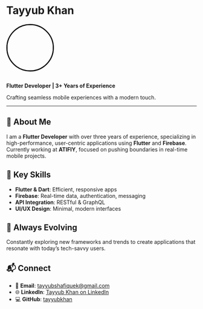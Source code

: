 # Tayyub Khan

<img src="https://github.com/tayyubkhan.png" width="120" style="border-radius:50%;border:3px solid #111;margin-bottom:15px;"/>

**Flutter Developer | 3+ Years of Experience**

Crafting seamless mobile experiences with a modern touch.

---

## 🚀 About Me
I am a **Flutter Developer** with over three years of experience, specializing in high-performance, user-centric applications using **Flutter** and **Firebase**. Currently working at **ATIFIY**, focused on pushing boundaries in real-time mobile projects.

## 💼 Key Skills
- **Flutter & Dart**: Efficient, responsive apps
- **Firebase**: Real-time data, authentication, messaging
- **API Integration**: RESTful & GraphQL
- **UI/UX Design**: Minimal, modern interfaces

## 🌱 Always Evolving
Constantly exploring new frameworks and trends to create applications that resonate with today’s tech-savvy users.

## 📬 Connect
- 📧 **Email**: [tayyubshafiquek@gmail.com](mailto:tayyubshafiquek@gmail.com)
- 🌐 **LinkedIn**: [Tayyub Khan on LinkedIn](https://www.linkedin.com/in/tayyub-khan/)
- 💻 **GitHub**: [tayyubkhan](https://github.com/tayyubkhan)
